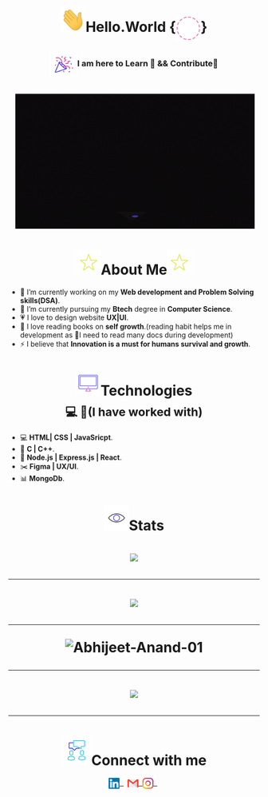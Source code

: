 
<h1 align="center"><img height="50px" width="50px"src="Gifs/Hi.gif"><b>Hello.World</b>
       {<img align="center" height="50px" width="50px"src="Gifs/Background.gif">}</h1>
    
<h3 align="center"><img align="center" height="50px" width="55px" src="Gifs/gif3.gif"/>I am here to Learn 🙂 && Contribute🌱</h3><br>

<div align="center">
        &nbsp;<img src="Gifs/giphy.gif">
</div>
<p>
        <h1 align="center"><img height="50px" width="50px"src="Gifs/star.gif">About Me<img height="50px" width="50px"src="Gifs/star.gif"></h1>
        
- 🌈 I’m currently working on my **Web development and Problem Solving skills(DSA)**.
- 🌱 I’m currently pursuing my **Btech** degree in **Computer Science**.
- 💗 I love to design website **UX|UI**.
- 📄 I love reading books on **self growth**.(reading habit helps me in development as 🙂I need to read many docs during development)
- ⚡ I believe that **Innovation is a must for humans survival and growth**.

</p>

<p>

<h1 align="center"><img height="50px" width="50px"src="Gifs/Computer.gif">Technologies<br><sub>💻&nbsp;🌱(I have worked with)</sub></h1>


    
- 💻 **HTML| CSS | JavaSricpt**.
- 🔧 **C | C++**.
- 🔨 **Node.js | Express.js | React**.
- ✂️ **Figma | UX/UI**.
- 📊 **MongoDb**.
</p>
<p>
       <h1 align="center"><img height="50px" width="50px"src="eye.gif">Stats</h>
       
</p> 
<p>
<div align="center">
        <img src="https://github-readme-stats.vercel.app/api?username=mansi2024&count_private=true&show_icons=true&theme=algolia">
</div>
<hr>
<div align="center">
        <img src="https://lostgirljourney-on-github.herokuapp.com/graph?username=mansi2024&theme=dracula&bg_color=000000&hide_border=true">
</div>
<hr>
<div>
<img src = "https://github-readme-streak-stats.herokuapp.com?user=mansi2024&theme=radical&ring=DD2727&fire=DD2727&dates=DD6227&sideNums=176FC5&sideLabels=1E90FF" alt="Abhijeet-Anand-01"/>
</div>
<hr>
<div align="center">
        <img src="https://github-readme-stats.vercel.app/api/top-langs/?username=mansi2024&show_icons=true&layout=compact&theme=algolia">
</div>
<hr>
</p>


<h1 align="center"><img width="60px" height="60px"src="Gifs/Connect.gif">Connect with me</h1>
        
<p align = "center">
<a href="https://www.linkedin.com/in/mansi2020/">
      <img align="center" alt="@Linkedln" width="22px" src="linkedin.svg" />&nbsp;
 </a>&nbsp;
<a href="mailto:mansistartup2024@gmail.com">
      <img align="center" alt="@mail" width="22px" src="gmail.svg" />&nbsp;
</a>
<a href="#">
      <img align="center" alt="@mail" width="22px" src="instagram.svg" />&nbsp;
</a>&nbsp;
   

</p>


  


